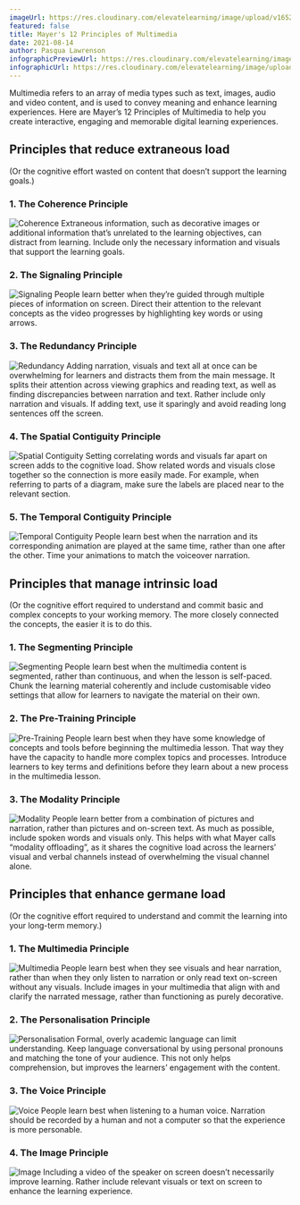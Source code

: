 ```yaml
---
imageUrl: https://res.cloudinary.com/elevatelearning/image/upload/v1652341527/site-assets/insights-cover-18_rqkbb4.jpg
featured: false
title: Mayer's 12 Principles of Multimedia
date: 2021-08-14
author: Pasqua Lawrenson
infographicPreviewUrl: https://res.cloudinary.com/elevatelearning/image/upload/v1643720134/site-infographics/mayers-principles-of-multimedia-infographic-preview_syrvqs.png
infographicUrl: https://res.cloudinary.com/elevatelearning/image/upload/v1645597978/site-infographics/Mayer_s_Principles_of_Multimedia_n4mj32.pdf
---
```


Multimedia refers to an array of media types such as text, images, audio and video content, and is used to convey meaning and enhance learning experiences. Here are Mayer’s 12 Principles of Multimedia to help you create interactive, engaging and memorable digital learning experiences.

## Principles that reduce extraneous load

(Or the cognitive effort wasted on content that doesn’t support the learning goals.)

### 1. The Coherence Principle

![Coherence](./mayers-principles-of-multimedia-coherence.png?align=left&height=100&width=110) Extraneous information, such as decorative images or additional information that’s unrelated to the learning objectives, can distract from learning. Include only the necessary information and visuals that support the learning goals.

### 2. The Signaling Principle

![Signaling](./mayers-principles-of-multimedia-signaling.png?align=right&height=100&width=110) People learn better when they’re guided through multiple pieces of information on screen. Direct their attention to the relevant concepts as the video progresses by highlighting key words or using arrows.

### 3. The Redundancy Principle

![Redundancy](./mayers-principles-of-multimedia-redundancy.png?align=left&height=100&width=110) Adding narration, visuals and text all at once can be overwhelming for learners and distracts them from the main message. It splits their attention across viewing graphics and reading text, as well as finding discrepancies between narration and text. Rather include only narration and visuals. If adding text, use it sparingly and avoid reading long sentences off the screen.

### 4. The Spatial Contiguity Principle

![Spatial Contiguity](./mayers-principles-of-multimedia-spatial-contiguity.png?align=right&height=100&width=110) Setting correlating words and visuals far apart on screen adds to the cognitive load. Show related words and visuals close together so the connection is more easily made. For example, when referring to parts of a diagram, make sure the labels are placed near to the relevant section.

### 5. The Temporal Contiguity Principle

![Temporal Contiguity](./mayers-principles-of-multimedia-temporal-contiguity.png?align=left&height=100&width=110) People learn best when the narration and its corresponding animation are played at the same time, rather than one after the other. Time your animations to match the voiceover narration.

## Principles that manage intrinsic load

(Or the cognitive effort required to understand and commit basic and complex concepts to your working memory. The more closely connected the concepts, the easier it is to do this.

### 1. The Segmenting Principle

![Segmenting](./mayers-principles-of-multimedia-segmenting.png?align=right&height=100&width=110) People learn best when the multimedia content is segmented, rather than continuous, and when the lesson is self-paced. Chunk the learning material coherently and include customisable video settings that allow for learners to navigate the material on their own.

### 2. The Pre-Training Principle

![Pre-Training](./mayers-principles-of-multimedia-pre-training.png?align=left&height=100&width=110) People learn best when they have some knowledge of concepts and tools before beginning the multimedia lesson. That way they have the capacity to handle more complex topics and processes. Introduce learners to key terms and definitions before they learn about a new process in the multimedia lesson.

### 3. The Modality Principle

![Modality](./mayers-principles-of-multimedia-modality.png?align=right&height=100&width=110) People learn better from a combination of pictures and narration, rather than pictures and on-screen text. As much as possible, include spoken words and visuals only. This helps with what Mayer calls “modality offloading”, as it shares the cognitive load across the learners’ visual and verbal channels instead of overwhelming the visual channel alone.

## Principles that enhance germane load

(Or the cognitive effort required to understand and commit the learning into your long-term memory.)

### 1. The Multimedia Principle

![Multimedia](./mayers-principles-of-multimedia-multimedia.png?align=left&height=100&width=110) People learn best when they see visuals and hear narration, rather than when they only listen to narration or only read text on-screen without any visuals. Include images in your multimedia that align with and clarify the narrated message, rather than functioning as purely decorative.

### 2. The Personalisation Principle

![Personalisation](./mayers-principles-of-multimedia-personalisation.png?align=right&height=100&width=110) Formal, overly academic language can limit understanding. Keep language conversational by using personal pronouns and matching the tone of your audience. This not only helps comprehension, but improves the learners’ engagement with the content.

### 3. The Voice Principle

![Voice](./mayers-principles-of-multimedia-voice.png?align=left&height=100&width=110) People learn best when listening to a human voice. Narration should be recorded by a human and not a computer so that the experience is more personable.

### 4. The Image Principle

![Image](./mayers-principles-of-multimedia-image.png?align=right&height=100&width=110) Including a video of the speaker on screen doesn’t necessarily improve learning. Rather include relevant visuals or text on screen to enhance the learning experience.
